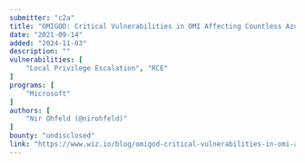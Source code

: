 ```yaml
---
submitter: "c2a"
title: "OMIGOD: Critical Vulnerabilities in OMI Affecting Countless Azure Customers"
date: "2021-09-14"
added: "2024-11-03"
description: ""
vulnerabilities: [
    "Local Privilege Escalation", "RCE"
]
programs: [
    "Microsoft"
]
authors: [
    "Nir Ohfeld (@nirohfeld)"
]
bounty: "undisclosed"
link: "https://www.wiz.io/blog/omigod-critical-vulnerabilities-in-omi-azure"
---
```




